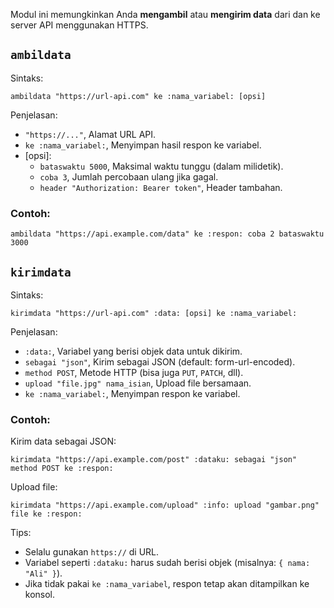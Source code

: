 Modul ini memungkinkan Anda **mengambil** atau **mengirim data** dari dan ke server API menggunakan HTTPS.

## `ambildata`
Sintaks:
```pearl
ambildata "https://url-api.com" ke :nama_variabel: [opsi]
```

Penjelasan:
- `"https://..."`, Alamat URL API.
- `ke :nama_variabel:`, Menyimpan hasil respon ke variabel.
- [opsi]:
  - `bataswaktu 5000`, Maksimal waktu tunggu (dalam milidetik).
  - `coba 3`, Jumlah percobaan ulang jika gagal.
  - `header "Authorization: Bearer token"`, Header tambahan.
 
### Contoh:
```pearl
ambildata "https://api.example.com/data" ke :respon: coba 2 bataswaktu 3000
```

## `kirimdata`
Sintaks:
```pearl
kirimdata "https://url-api.com" :data: [opsi] ke :nama_variabel:
```

Penjelasan:
- `:data:`, Variabel yang berisi objek data untuk dikirim.
- `sebagai "json"`, Kirim sebagai JSON (default: form-url-encoded).
- `method POST`, Metode HTTP (bisa juga `PUT`, `PATCH`, dll).
- `upload "file.jpg" nama_isian`, Upload file bersamaan.
- `ke :nama_variabel:`, Menyimpan respon ke variabel.

### Contoh:
Kirim data sebagai JSON:
```pearl
kirimdata "https://api.example.com/post" :dataku: sebagai "json" method POST ke :respon:
```

Upload file:
```pearl
kirimdata "https://api.example.com/upload" :info: upload "gambar.png" file ke :respon:
```

Tips:
- Selalu gunakan `https://` di URL.
- Variabel seperti `:dataku:` harus sudah berisi objek (misalnya: `{ nama: "Ali" }`).
- Jika tidak pakai `ke :nama_variabel`, respon tetap akan ditampilkan ke konsol.
